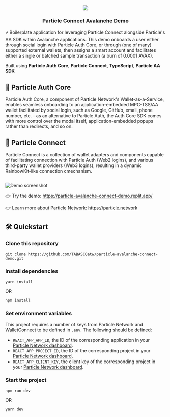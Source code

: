 <div align="center">
  <a href="https://particle.network/">
    <img src="https://i.imgur.com/xmdzXU4.png" />
  </a>
  <h3>
    Particle Connect Avalanche Demo
  </h3>
</div>

⚡️ Boilerplate application for leveraging Particle Connect alongside Particle's AA SDK within Avalanche applications. This demo onboards a user either through social login with Particle Auth Core, or through (one of many) supported external wallets, then assigns a smart account and facilitates either a single or batched sample transaction (a burn of 0.0001 AVAX).

Built using **Particle Auth Core**, **Particle Connect**, **TypeScript**, **Particle AA SDK**

## 🔑 Particle Auth Core
Particle Auth Core, a component of Particle Network's Wallet-as-a-Service, enables seamless onboarding to an application-embedded MPC-TSS/AA wallet facilitated by social login, such as Google, GitHub, email, phone number, etc. - as an alternative to Particle Auth, the Auth Core SDK comes with more control over the modal itself, application-embedded popups rather than redirects, and so on.

## 🔌 Particle Connect
Particle Connect is a collection of wallet adapters and components capable of facilitating connection with Particle Auth (Web2 logins), and various third-party wallet providers (Web3 logins), resulting in a dynamic RainbowKit-like connection cmechanism.

##

![Demo screenshot](https://i.imgur.com/1YY24h7.png)

👉 Try the demo: https://particle-avalanche-connect-demo.replit.app/

👉 Learn more about Particle Network: https://particle.network

## 🛠️ Quickstart

### Clone this repository
```
git clone https://github.com/TABASCOatw/particle-avalanche-connect-demo.git
```

### Install dependencies
```
yarn install
```
OR
```
npm install
```

### Set environment variables
This project requires a number of keys from Particle Network and WalletConnect to be defined in `.env`. The following should be defined:
- `REACT_APP_APP_ID`, the ID of the corresponding application in your [Particle Network dashboard](https://dashboard.particle.network/#/applications).
- `REACT_APP_PROJECT_ID`, the ID of the corresponding project in your [Particle Network dashboard](https://dashboard.particle.network/#/applications).
-  `REACT_APP_CLIENT_KEY`, the client key of the corresponding project in your [Particle Network dashboard](https://dashboard.particle.network/#/applications).

### Start the project
```
npm run dev
```
OR
```
yarn dev
```
